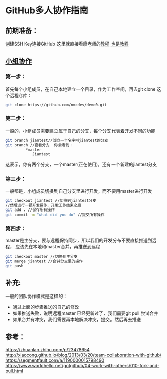 # GitHub多人协作指南
 
## 前期准备：
创建SSH Key连接GitHub
这里就直接看廖老师的[教程](https://www.liaoxuefeng.com/wiki/0013739516305929606dd18361248578c67b8067c8c017b000/001374385852170d9c7adf13c30429b9660d0eb689dd43a000)
[也是教程](https://www.liaoxuefeng.com/wiki/0013739516305929606dd18361248578c67b8067c8c017b000)

## [小组协作](https://www.liaoxuefeng.com/wiki/0013739516305929606dd18361248578c67b8067c8c017b000/0013760174128707b935b0be6fc4fc6ace66c4f15618f8d000)

### 第一步： 
首先每个小组成员，在自己本地建立一个目录，作为工作空间，再去git clone 这个远程仓库：
```sh
git clone https://github.com/nmcdev/demo0.git
```
### 第二步： 
一般的，小组成员需要建立属于自己的分支，每个分支代表着开发不同的功能
```sh
git branch jiantest//创立一个名字叫jiantest的分支
git branch //查看分支  你会看到：
         *master
            Jiantest
```
这表示，你有两个分支，一个master(正在使用)，还有一个新建的jiantest分支
### 第三步： 
一般都是，小组成员切换到自己分支里进行开发，而不要用master进行开发
```sh
git checkout jiantest //切换到jiantest分支
//然后进行一顿开发操作，开发工作结束之后
git add . //保存所有操作
git commit -m "what did you do" //提交所有操作
```
### 第四步： 
master是主分支，要与远程保持同步，所以我们的开发分布不要直接推送到远程， 
应该先在本地和master合并，再推送到远程
```sh
git checkout master //切换到主分支
git merge jiantest //合并分支里的操作
git push
```
## 补充:
一般的团队协作模式是这样的：
* 通过上面的步骤推送的自己的修改
* 如果推送失败，说明远程master 已经更新过了，我们需要git pull 尝试合并
* 如果合并有冲突，我们需要再本地解决冲突，提交。然后再去推送

## 参考：
https://zhuanlan.zhihu.com/p/23478654
http://xiaocong.github.io/blog/2013/03/20/team-collaboration-with-github/
https://segmentfault.com/a/1190000015798490
https://www.worldhello.net/gotgithub/04-work-with-others/010-fork-and-pull.html
